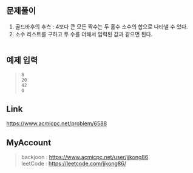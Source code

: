 ## 문제풀이
 1. 골드바후의 추측 : 4보다 큰 모든 짝수는 두 홀수 소수의 합으로 나타낼 수 있다.
 2. 소수 리스트를 구하고 두 수를 더해서 입력된 값과 같으면 된다.
 
 
> ```
> ```

## 예제 입력
> ```
> 8
> 20
> 42
> 0
> ```

## Link
https://www.acmicpc.net/problem/6588

## MyAccount

> backjoon : <https://www.acmicpc.net/user/jjkong86>  
> leetCode : <https://leetcode.com/jjkong86/>
